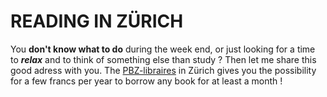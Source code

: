 # READING IN ZÜRICH

You **don't know what to do** during the week end, or just looking for a time to **_relax_** and to think of something else than study ? Then let me share this good adress with you. The [PBZ-libraires](https://www.pbz.ch/location/pbz-altstadt/) in Zürich gives you the possibility for a few francs per year to borrow any book for at least a month ! 

